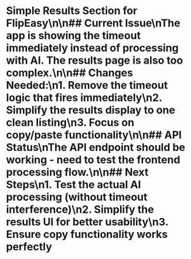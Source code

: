 # Simple Results Section for FlipEasy\n\n## Current Issue\nThe app is showing the timeout immediately instead of processing with AI. The results page is also too complex.\n\n## Changes Needed:\n1. Remove the timeout logic that fires immediately\n2. Simplify the results display to one clean listing\n3. Focus on copy/paste functionality\n\n## API Status\nThe API endpoint should be working - need to test the frontend processing flow.\n\n## Next Steps\n1. Test the actual AI processing (without timeout interference)\n2. Simplify the results UI for better usability\n3. Ensure copy functionality works perfectly